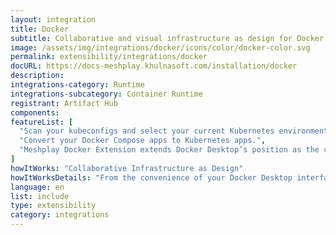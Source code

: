 ```yaml
---
layout: integration
title: Docker
subtitle: Collaborative and visual infrastructure as design for Docker
image: /assets/img/integrations/docker/icons/color/docker-color.svg
permalink: extensibility/integrations/docker
docURL: https://docs-meshplay.khulnasoft.com/installation/docker 
description: 
integrations-category: Runtime
integrations-subcategory: Container Runtime
registrant: Artifact Hub
components: 
featureList: [
  "Scan your kubeconfigs and select your current Kubernetes environment. Switch from one environment to another one.",
  "Convert your Docker Compose apps to Kubernetes apps.",
  "Meshplay Docker Extension extends Docker Desktop’s position as the cloud native developer’s go-to Kubernetes environment with easy access to the next layer of cloud native infrastructure: service meshes."
]
howItWorks: "Collaborative Infrastructure as Design"
howItWorksDetails: "From the convenience of your Docker Desktop interface, connect Meshplay with your Kubernetes cluster. Watch as MeshSync discovers all of your Kuberentes clusters. Visually design your Docker-based infrastructure. Choose from hundreds of ready-made design patterns using Meshplay Catalog. Use our no-code designer, MeshMap, to collaboratively design and operate your infra."
language: en
list: include
type: extensibility
category: integrations
---
```

